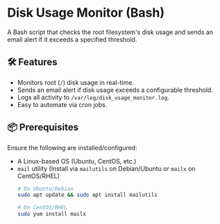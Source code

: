 # Disk Usage Monitor (Bash)

A Bash script that checks the root filesystem's disk usage and sends an email alert if it exceeds a specified threshold.

## 🛠️ Features
- Monitors root (`/`) disk usage in real-time.
- Sends an email alert if disk usage exceeds a configurable threshold.
- Logs all activity to `/var/log/disk_usage_monitor.log`.
- Easy to automate via cron jobs.

## 📦 Prerequisites
Ensure the following are installed/configured:

- A Linux-based OS (Ubuntu, CentOS, etc.)
- `mail` utility (Install via `mailutils` on Debian/Ubuntu or `mailx` on CentOS/RHEL)
  ```bash
  # On Ubuntu/Debian
  sudo apt update && sudo apt install mailutils

  # On CentOS/RHEL
  sudo yum install mailx
